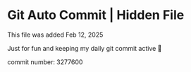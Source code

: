 # Git Auto Commit | Hidden File

This file was added Feb 12, 2025

Just for fun and keeping my daily git commit active 🤪

commit number: 3277600
